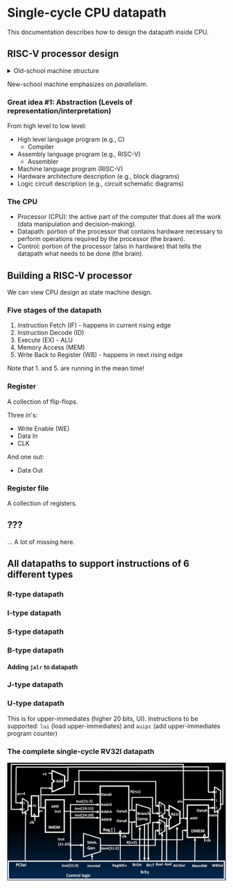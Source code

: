 # Single-cycle CPU datapath

This documentation describes how to design the datapath inside CPU.

## RISC-V processor design

<details>
<summary>Old-school machine structure</summary>

![old-school-machine-structure](images/machine-structures.png)
</details>

New-school machine emphasizes on *parallelism*.

### Great idea #1: **Abstraction** (Levels of representation/interpretation)

From high level to low level:

*   High level language program (e.g., C)
    *   Compiler
*   Assembly language program (e.g., RISC-V)
    *   Assembler
*   Machine language program (RISC-V)
*   Hardware architecture description (e.g., block diagrams)
*   Logic circuit description (e.g., circuit schematic diagrams)

### The CPU

*   Processor (CPU): the active part of the computer that does all the work
    (data manipulation and decision-making).
*   Datapath: portion of the processor that contains hardware necessary to
    perform operations required by the processor (the brawn).
*   Control: portion of the processor (also in hardware) that tells the datapath
    what needs to be done (the brain).

## Building a RISC-V processor

We can view CPU design as state machine design.

### Five stages of the datapath

1.  Instruction Fetch (IF) - happens in current rising edge
2.  Instruction Decode (ID)
3.  Execute (EX) - ALU
4.  Memory Access (MEM)
5.  Write Back to Register (WB) - happens in next rising edge

Note that 1. and 5. are running in the mean time!

### Register

A collection of flip-flops.

Three in's:

*   Write Enable (WE)
*   Data In
*   CLK

And one out:

*   Data Out

### Register file

A collection of registers.

## ???

... A lot of missing here.

## All datapaths to support instructions of 6 different types

### R-type datapath

### I-type datapath

### S-type datapath

### B-type datapath

#### Adding `jalr` to datapath

### J-type datapath

### U-type datapath

This is for upper-immediates (higher 20 bits, UI). Instructions to be supported:
`lui` (load upper-immediates) and `auipc` (add upper-immediates program counter)

### The complete single-cycle RV32I datapath

![complete-datapath](./images/complete-datapath.png)



